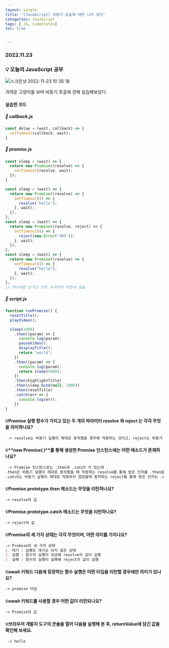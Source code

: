 ```yaml
---
layout: single
title: "[JavaScript] 비동기 호출에 대한 나의 생각"
categories: JavaScript
tags: [ JS, CodeStates]
toc: true


---
```


### 2022.11.23

### 💡  오늘의 JavaScript 공부 

![스크린샷 2022-11-23 10 35 18](https://user-images.githubusercontent.com/104547038/203453638-1fbe2892-66cc-4b61-97f2-0375861149b9.png)

귀여운 고양이를 보며 비동기 호출에 관해 실습해보았다. 

#### 실습한 코드 

##### 📌 callback.js

```js
const delay = (wait, callback) => {
  setTimeout(callback, wait);
}
```

##### 📌 promise.js

```js
const sleep = (wait) => {
  return new Promise((resolve) => {
    setTimeout(resolve, wait);
  });
}

const sleep = (wait) => {
  return new Promise((resolve) => {
    setTimeout(() => {
      resolve('hello');
    }, wait);
  });
};
const sleep = (wait) => {
  return new Promise((resolve, reject) => {
    setTimeout(() => {
      reject(new Error('에러'));
    }, wait);
  });
};
const sleep = (wait) => {
  return new Promise((resolve) => {
    setTimeout(() => {
      resolve("hello");
    }, wait);
  });
};
// 하나씩만 남기고 모두 주석처리 하면서 실습
```

##### 📌 script.js

```js
function runPromise() {
  resetTitle();
  playVideo();

  sleep(1000)
    .then((param) => {
      console.log(param);
      pauseVideo();
      displayTitle();
      return "world";
    })
    .then((param) => {
      console.log(param);
      return sleep(5000);
    })
    .then(highlightTitle)
    .then(sleep.bind(null, 2000))
    .then(resetTitle)
    .catch(err => {
      console.log(err);
    })
}
```

#### 💡Promise 실행 함수가 가지고 있는 두 개의 파라미터 resolve 와 reject 는 각각 무엇을 의미하나요?

```md
 -> resolve는 비동기 실행이 제대로 동작했을 경우에 작동하는 것이고, reject는 비동기 실행중 에러가 발생했을 때에 작동하는 것이다.
```

#### 💡**new Promise( )**를 **통해** **생성한** **Promise** **인스턴스에는** **어떤** **메소드가** 존재하나요?

```md
 -> Promise 인스턴스로는 .then과 .catch 가 있는데
.then은 비동기 실행이 제대로 동작했을 때 작동하는 resolve를 통해 받은 인자를 .then을 이용해 처리할 수 있다.
.catch는 비동기 실행이 제대로 작동하지 않았을때 동작하는 reject를 통해 받은 인자는 .catch를 이용해 처리할 수 있다.
```

#### 💡**Promise.prototype.then** **메소드는** **무엇을** 리턴하나요?

```md
-> resolve의 값
```

#### 💡**Promise.prototype.catch** **메소드는** **무엇을** **리턴하나요**?

```md
-> reject의 값 
```

#### 💡Promise의  세 가지 상태는 각각 무엇이며, 어떤 의미를 가지나요?

```md
-> Promise의 세 가지 상태
1. 대기 : 실행도 대기도 되지 않은 상태
2. 실행 : 함수의 실행이 성공해 resolve의 값이 실행
3. 실패 : 함수의 실행이 실패해 reject의 값이 실행 
```

#### 💡**await** **키워드** **다음에** **등장하는** **함수** **실행은** **어떤** **타입을** **리턴할** **경우에만** **의미가** **있나요**?

```md
-> promise 타입 
```

#### 💡**await** **키워드를** **사용할** 경우 **어떤** **값이** 리턴되나요?

```md
-> Promise의 값 
```

#### 💡브라우저 개발자 도구의 콘솔을 열어 다음을 실행해 본 후, returnValue에 담긴 값을 확인해 보세요.

```md
 -> hello
```



